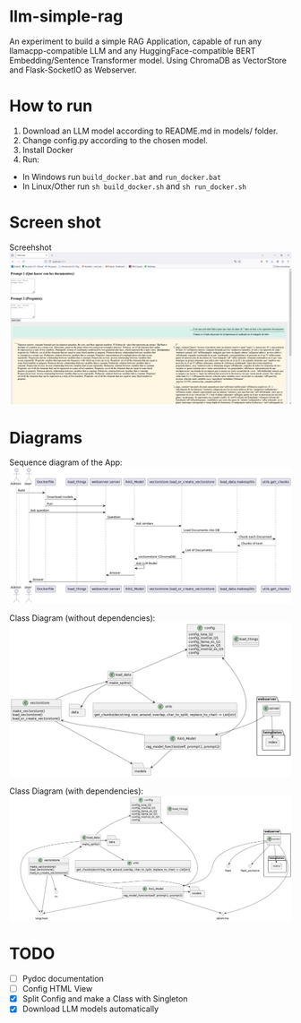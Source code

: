 # llm-simple-rag
An experiment to build a simple RAG Application, capable of run any llamacpp-compatible LLM and any HuggingFace-compatible BERT Embedding/Sentence Transformer model. Using ChromaDB as VectorStore and Flask-SocketIO as Webserver.

# How to run

1. Download an LLM model according to README.md in models/ folder.
2. Change config.py according to the chosen model.
3. Install Docker
4. Run:
 * In Windows run `build_docker.bat` and `run_docker.bat`
 * In Linux/Other run `sh build_docker.sh` and `sh run_docker.sh`

# Screen shot
Screehshot
<img src="https://github.com/erickfmm/llm-simple-rag/blob/main/docs/capture.png?raw=true" alt="Screenshot"/>

# Diagrams
Sequence diagram of the App:
<img src="https://github.com/erickfmm/llm-simple-rag/blob/main/docs/sequence.png?raw=true" alt="Sequence diagram"/>


Class Diagram (without dependencies):
<img src="https://github.com/erickfmm/llm-simple-rag/blob/main/docs/class-simplified.png?raw=true" alt="Sequence diagram"/>

Class Diagram (with dependencies):
<img src="https://github.com//erickfmm/llm-simple-rag/blob/main/docs/class-full.png?raw=true" alt="Sequence diagram"/>

# TODO

- [ ] Pydoc documentation
- [ ] Config HTML View
- [x] Split Config and make a Class with Singleton
- [x] Download LLM models automatically

